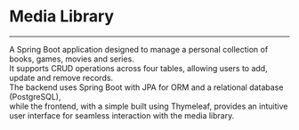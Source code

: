# Media Library

---

A Spring Boot application designed to manage a personal collection of books, games, movies and series.\
It supports CRUD operations across four tables, allowing users to add, update and remove records.\
The backend uses Spring Boot with JPA for ORM and a relational database (PostgreSQL),\
while the frontend, with a simple built using Thymeleaf, provides an intuitive\
user interface for seamless interaction with the media library.
